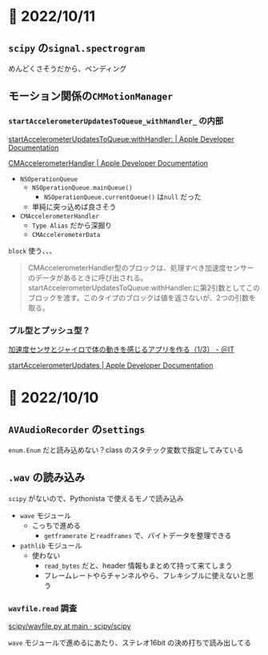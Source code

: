 # 📝 2022/10/11

## `scipy` の`signal.spectrogram`

めんどくさそうだから、ペンディング


## モーション関係の`CMMotionManager`

### `startAccelerometerUpdatesToQueue_withHandler_` の内部

[startAccelerometerUpdatesToQueue:withHandler: | Apple Developer Documentation](https://developer.apple.com/documentation/coremotion/cmmotionmanager/1616148-startaccelerometerupdatestoqueue)

[CMAccelerometerHandler | Apple Developer Documentation](https://developer.apple.com/documentation/coremotion/cmaccelerometerhandler?language=objc)


- `NSOperationQueue`
  - `NSOperationQueue.mainQueue()`
    - `NSOperationQueue.currentQueue()` は`null` だった
  - 単純に突っ込めば良さそう
- `CMAccelerometerHandler`
  - `Type Alias` だから深掘り
  - `CMAccelerometerData`

`block` 使う、、、

> CMAccelerometerHandler型のブロックは、処理すべき加速度センサーのデータがあるときに呼び出される。startAccelerometerUpdatesToQueue:withHandler:に第2引数としてこのブロックを渡す。このタイプのブロックは値を返さないが、2つの引数を取る。


### プル型とプッシュ型？

[加速度センサとジャイロで体の動きを感じるアプリを作る（1/3） - ＠IT](https://atmarkit.itmedia.co.jp/fsmart/articles/ios_sensor02/01.html)


[startAccelerometerUpdates | Apple Developer Documentation](https://developer.apple.com/documentation/coremotion/cmmotionmanager/1616171-startaccelerometerupdates?language=objc)



# 📝 2022/10/10

## `AVAudioRecorder` の`settings`

`enum.Enum` だと読み込めない？class のスタテック変数で指定してみている


## `.wav` の読み込み


`scipy` がないので、Pythonista で使えるモノで読み込み


- `wave` モジュール
  - こっちで進める
    - `getframerate` と`readframes` で、バイトデータを整理できる
- `pathlib` モジュール
  - 使わない
    - `read_bytes` だと、header 情報もまとめて持って来てしまう
    - フレームレートやらチャンネルやら、フレキシブルに使えないと思う

### `wavfile.read` 調査

[scipy/wavfile.py at main · scipy/scipy](https://github.com/scipy/scipy/blob/main/scipy/io/wavfile.py)


`wave` モジュールで進めるにあたり、ステレオ16bit の決め打ちで読み出してる

